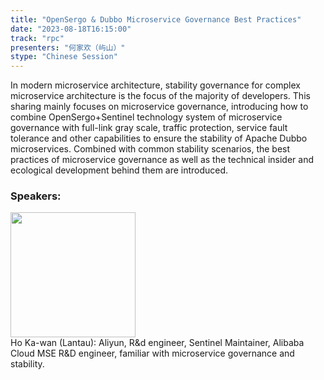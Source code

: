 ```yaml
---
title: "OpenSergo & Dubbo Microservice Governance Best Practices"
date: "2023-08-18T16:15:00" 
track: "rpc"
presenters: "何家欢（屿山）"
stype: "Chinese Session"
---
```

In modern microservice architecture, stability governance for complex microservice architecture is the focus of the majority of developers. This sharing mainly focuses on microservice governance, introducing how to combine OpenSergo+Sentinel technology system of microservice governance with full-link gray scale, traffic protection, service fault tolerance and other capabilities to ensure the stability of Apache Dubbo microservices. Combined with common stability scenarios, the best practices of microservice governance as well as the technical insider and ecological development behind them are introduced.
 ### Speakers: 
 <img src="https://img.bagevent.com/resource/20230617/1734496320.jpg" width="200" /><br>Ho Ka-wan (Lantau): Aliyun, R&d engineer, Sentinel Maintainer, Alibaba Cloud MSE R&D engineer, familiar with microservice governance and stability.
 <br><br>